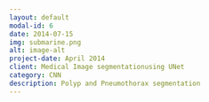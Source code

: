 ```yaml
---
layout: default
modal-id: 6
date: 2014-07-15
img: submarine.png
alt: image-alt
project-date: April 2014
client: Medical Image segmentationusing UNet 
category: CNN
description: Polyp and Pneumothorax segmentation
---
```

